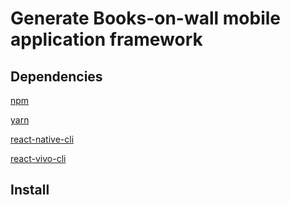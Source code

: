 # Generate Books-on-wall mobile application framework 

## Dependencies
[npm](https://www.npmjs.com/get-npm) 

[yarn](https://yarnpkg.com/en/docs/install#debian-stable) 

[react-native-cli](https://github.com/react-native-community/cli)

[react-vivo-cli](https://docs.viromedia.com/docs)

## Install 

